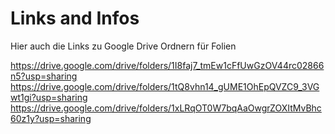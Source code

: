 # Links and Infos
Hier auch die Links zu Google Drive Ordnern für Folien

https://drive.google.com/drive/folders/1I8faj7_tmEw1cFfUwGzOV44rc02866n5?usp=sharing<br>
https://drive.google.com/drive/folders/1tQ8vhn14_gUME1OhEpQVZC9_3VGwt1gi?usp=sharing<br>
https://drive.google.com/drive/folders/1xLRqOT0W7bqAaOwgrZOXItMvBhc60z1y?usp=sharing

